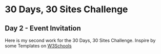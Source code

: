 # 30 Days, 30 Sites Challenge

## Day 2 - Event Invitation

Here is my second work for the 30 Days, 30 Sites Challenge.
Inspire by some Templates on [W3Schools](https://www.w3schools.com/)